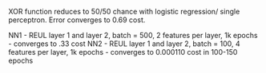XOR function reduces to 50/50 chance with logistic regression/ single perceptron. 
Error converges to 0.69 cost.


NN1 - REUL layer 1 and layer 2, batch = 500, 2 features per layer, 1k epochs - converges to .33 cost
NN2 - REUL layer 1 and layer 2, batch = 100, 4 features per layer, 1k epochs - converges to 0.000110 cost in 100-150 epochs
